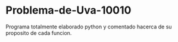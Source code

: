 # Problema-de-Uva-10010
Programa totalmente elaborado python y comentado hacerca de su proposito de cada funcion.

